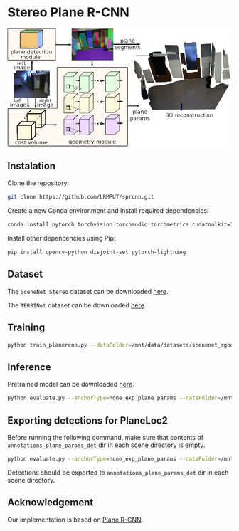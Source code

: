 # Stereo Plane R-CNN

![schematic](https://github.com/LRMPUT/sprcnn/raw/master/images/sprcnn.jpg)

## Instalation

Clone the repository:
```bash
git clone https://github.com/LRMPUT/sprcnn.git
```
Create a new Conda environment and install required dependencies:
```bash
conda install pytorch torchvision torchaudio torchmetrics cudatoolkit=11.1 numpy scikit-image scipy numpy -c pytorch-lts -c nvidia
```
Install other depencencies using Pip:
```bash
pip install opencv-python disjoint-set pytorch-lightning
```

## Dataset

The `SceneNet Stereo` dataset can be downloaded [here](https://putpoznanpl-my.sharepoint.com/:f:/g/personal/jan_wietrzykowski_put_poznan_pl/ErZm6If9-91JtW7BEK4pXJcBWKLwhoujwisDu_tLDjik2Q?e=vgnlnM).

The `TERRINet` dataset can be downloaded [here](https://putpoznanpl-my.sharepoint.com/:f:/g/personal/jan_wietrzykowski_put_poznan_pl/Eqj0TnSgDrlJuJu0FC-bVGEB2hbpWHC_YA_l_qs9EDgkjw?e=JYRBIT).

## Training

```bash
python train_planercnn.py --dataFolder=/mnt/data/datasets/scenenet_rgbd --anchorType=none_exp_plane_params --normWeight=100.0 --dispWeight=1.0 --LR=0.00001 --numEpochs=10
```

## Inference

Pretrained model can be downloaded [here](https://putpoznanpl-my.sharepoint.com/:f:/g/personal/jan_wietrzykowski_put_poznan_pl/EgQqJVYSoLNJrkw3qWLqZ9IBUf8M0shHE8XNA74cwEs4ww?e=FyjB4g).

```bash
python evaluate.py --anchorType=none_exp_plane_params --dataFolder=/mnt/data/datasets/TERRINet --checkpoint=/mnt/data/datasets/scenenet_rgbd/checkpoint/plane_params.ckpt --no_normals
```

## Exporting detections for PlaneLoc2

Before running the following command, make sure that contents of `annotations_plane_params_det` dir in each scene directory is empty. 

```bash
python evaluate.py --anchorType=none_exp_plane_params --dataFolder=/mnt/data/datasets/TERRINet --checkpoint=/mnt/data/datasets/scenenet_rgbd/checkpoint/plane_params.ckpt --no_normals --export_detections
```
Detections should be exported to `annotations_plane_params_det` dir in each scene directory.

## Acknowledgement

Our implementation is based on [Plane R-CNN](https://github.com/NVlabs/planercnn).
